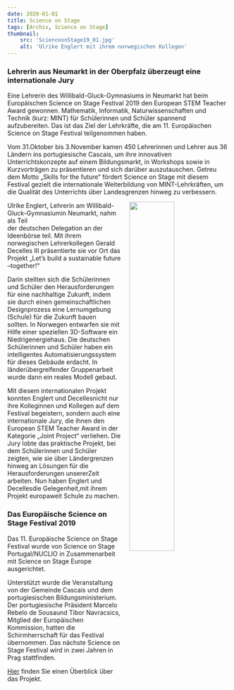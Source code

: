 ```yaml
---
date: 2020-01-01
title: Science on Stage
tags: [Archiv, Science on Stage]
thumbnail: 
    src: 'ScienceonStage19_01.jpg'
    alt: 'Ulrike Englert mit ihrem norwegischen Kollegen' 
---
```


### Lehrerin aus Neumarkt in der Oberpfalz überzeugt eine internationale Jury
Eine Lehrerin des Willibald-Gluck-Gymnasiums in Neumarkt hat beim Europäischen Science on Stage Festival 2019 
den European STEM Teacher Award gewonnen. Mathematik, Informatik, Naturwissenschaften und Technik 
(kurz: MINT) für Schülerinnen und Schüler spannend aufzubereiten. Das ist das Ziel der Lehrkräfte, 
die am 11. Europäischen Science on Stage Festival teilgenommen haben.

Vom 31.Oktober bis 3.November 
kamen 450 Lehrerinnen und Lehrer aus 36 Ländern ins portugiesische  Cascais, um  ihre  innovativen 
Unterrichtskonzepte auf einem  Bildungsmarkt, in Workshops sowie in Kurzvorträgen zu präsentieren 
und sich darüber auszutauschen. Getreu dem Motto „Skills for the future“ fördert Science on Stage
mit diesem Festival gezielt die internationale Weiterbildung von MINT-Lehrkräften, um die Qualität des 
Unterrichts über Landesgrenzen hinweg zu verbessern.

<img src = "/images/ScienceonStage19_01.jpg" style ="float:right;width: 45%; margin-left:20px">

Ulrike Englert, Lehrerin am Willibald-Gluck-Gymnasiumin  Neumarkt, nahm als Teil  
der deutschen Delegation an der Ideenbörse teil. Mit ihrem norwegischen Lehrerkollegen Gerald  
Decelles III präsentierte sie vor Ort das Projekt „Let’s build a sustainable future –together!“ 

Darin stellten sich die Schülerinnen und Schüler den Herausforderungen für eine nachhaltige Zukunft,
indem sie durch einen gemeinschaftlichen Designprozess eine Lernumgebung (Schule) für die Zukunft bauen    
sollten. In Norwegen entwarfen sie mit Hilfe einer speziellen 3D-Software ein Niedrigenergiehaus. 
Die deutschen Schülerinnen und Schüler haben ein intelligentes Automatisierungssystem für dieses 
Gebäude erdacht. In länderübergreifender Gruppenarbeit wurde dann ein reales Modell gebaut.

Mit  diesem  internationalen Projekt  konnten Englert  und  Decellesnicht  nur  ihre  Kolleginnen 
und Kollegen auf dem Festival begeistern, sondern auch eine internationale Jury, 
die ihnen den European STEM Teacher Award in der Kategorie „Joint Project“ verliehen.
Die Jury lobte das praktische Projekt, bei dem Schülerinnen und Schüler zeigten, wie sie
über Ländergrenzen hinweg an Lösungen für die Herausforderungen unsererZeit arbeiten.
Nun haben Englert und Decellesdie Gelegenheit,mit ihrem Projekt europaweit Schule zu machen.

### Das Europäische Science on Stage Festival 2019

Das  11.  Europäische Science  on  Stage  Festival  wurde  von  Science  on  Stage 
Portugal/NUCLIO in Zusammenarbeit mit Science on Stage Europe ausgerichtet. 

Unterstützt wurde die Veranstaltung von der Gemeinde Cascais und dem portugiesischen Bildungsministerium. 
Der portugiesische Präsident Marcelo Rebelo de Sousaund Tibor Navracsics, Mitglied der Europäischen 
Kommission, hatten die Schirmherrschaft für das Festival übernommen. Das nächste Science on Stage 
Festival wird in zwei Jahren in Prag stattfinden.

<a href="/documents/ScienceonStage_Poster.pdf" target = "_blank">Hier</a> finden Sie einen Überblick über das Projekt.